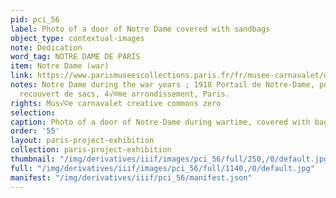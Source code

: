 ```yaml
---
pid: pci_56
label: Photo of a door of Notre Dame covered with sandbags
object_type: contextual-images
note: Dedication
word_tag: NOTRE DAME DE PARIS
item: Notre Dame (war)
link: https://www.parismuseescollections.paris.fr/fr/musee-carnavalet/oeuvres/portail-de-notre-dame-portail-sainte-anne-recouvert-de-sacs-4eme#infos-principales
notes: Notre Dame during the war years ; 1918 Portail de Notre-Dame, portail Sainte-Anne
  recouvert de sacs, 4√®me arrondissement, Paris.
rights: Mus√©e carnavalet creative commons zero
selection: 
caption: Photo of a door of Notre-Dame during wartime, covered with bags, c. 1918
order: '55'
layout: paris-project-exhibition
collection: paris-project-exhibition
thumbnail: "/img/derivatives/iiif/images/pci_56/full/250,/0/default.jpg"
full: "/img/derivatives/iiif/images/pci_56/full/1140,/0/default.jpg"
manifest: "/img/derivatives/iiif/pci_56/manifest.json"
---
```


